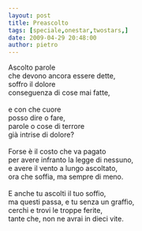 ```yaml
---
layout: post
title: Preascolto
tags: [speciale,onestar,twostars,]
date: 2009-04-29 20:48:00
author: pietro
---
```

Ascolto parole<br/>che devono ancora essere dette,<br/>soffro il dolore<br/>conseguenza di cose mai fatte,<br/><br/>e con che cuore<br/>posso dire o fare,<br/>parole o cose di terrore<br/>già intrise di dolore?<br/><br/>Forse è il costo che va pagato<br/>per avere infranto la legge di nessuno,<br/>e avere il vento a lungo ascoltato,<br/>ora che soffia, ma sempre di meno.<br/><br/>E anche tu ascolti il tuo soffio,<br/>ma questi passa, e tu senza un graffio,<br/>cerchi e trovi le troppe ferite,<br/>tante che, non ne avrai in dieci vite.
